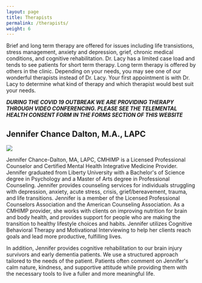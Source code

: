 ```yaml
---
layout: page
title: Therapists
permalink: /therapists/
weight: 6
---
```

Brief and long term therapy are offered for issues including life transistions, stress management, anxiety and depression, grief, chronic medical conditions, and cognitive rehabilitation. Dr. Lacy has a limited case load and tends to see patients for short term therapy. Long term therapy is offered by others in the clinic. Depending on your needs, you may see one of our wonderful therapists instead of Dr. Lacy. Your first appointment is with Dr. Lacy to determine what kind of therapy and which therapist would best suit your needs. 

***DURING THE COVID 19 OUTBREAK WE ARE PROVIDING THERAPY THROUGH VIDEO CONFERENCING. PLEASE SEE THE TELEMENTAL HEALTH CONSENT FORM IN THE FORMS SECTION OF THIS WEBSITE***

## Jennifer Chance Dalton, M.A., LAPC
<div class="about-jennifer-dalton">
  <img src="../images/jennifer-dalton-vertical.jpg" >
  <p>
    Jennifer Chance-Dalton, MA, LAPC, CMHIMP is a Licensed Professional Counselor and Certified Mental Health Integrative Medicine Provider. Jennifer graduated
    from Liberty University with a Bachelor's of Science degree in Psychology and a Master of Arts 
    degree in Professional Counseling. Jennifer provides counseling services for individuals
    struggling with depression, anxiety, acute stress, crisis, grief/bereavement, trauma, and life transitions. Jennifer is a member of the Licensed Professional
    Counselors Association and the American Counseling Association. As a CMHIMP provider, she works with clients on improving nutrition for brain and body health, 
    and provides support for people who are making the transition to healthy lifestyle choices and habits.  Jennifer utilizes Cognitive
    Behavioral Therapy and Motivational Interviewing to help her clients reach goals and lead more
    productive, fulfilling lives.
    <p>
    In addition, Jennifer provides cognitive rehabilitation to our brain injury survivors and early dementia patients. We use a structured approach tailored to the needs of the       patient. Patients often comment on Jennifer's calm nature, kindness, and supportive attitude while providing them with the necessary tools to live a fuller and more           meaningful life. 
 </p>
  <div class="clear"></div>
</div>
